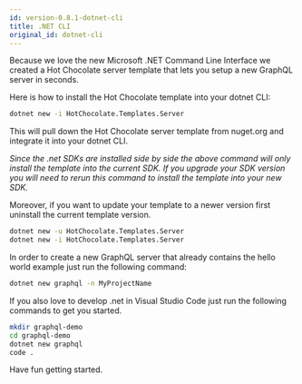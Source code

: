 ```yaml
---
id: version-0.8.1-dotnet-cli
title: .NET CLI
original_id: dotnet-cli
---
```


Because we love the new Microsoft .NET Command Line Interface we created a Hot Chocolate server template that lets you setup a new GraphQL server in seconds.

Here is how to install the Hot Chocolate template into your dotnet CLI:

```bash
dotnet new -i HotChocolate.Templates.Server
```

This will pull down the Hot Chocolate server template from nuget.org and integrate it into your dotnet CLI.

_Since the .net SDKs are installed side by side the above command will only install the template into the current SDK. If you upgrade your SDK version you will need to rerun this command to install the template into your new SDK._

Moreover, if you want to update your template to a newer version first uninstall the current template version.

```bash
dotnet new -u HotChocolate.Templates.Server
dotnet new -i HotChocolate.Templates.Server
```

In order to create a new GraphQL server that already contains the hello world example just run the following command:

```bash
dotnet new graphql -n MyProjectName
```

If you also love to develop .net in Visual Studio Code just run the following commands to get you started.

```bash
mkdir graphql-demo
cd graphql-demo
dotnet new graphql
code .
```

Have fun getting started.
